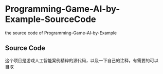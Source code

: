 <!--

 * @Author: GuinGuinSzu guinguinboys@gmail.com
 * @Date: 2023-03-20 14:31:28
 * @LastEditors: GuinGuinSzu guinguinboys@gmail.com
 * @LastEditTime: 2023-03-20 14:32:06
 * @FilePath: \Programming-Game-AI-by-Example-SourceCode\README.md
 * @Description: 
 * 
 * Copyright (c) 2023 by ${git_name_email}, All Rights Reserved. 
-->
# Programming-Game-AI-by-Example-SourceCode
the source code of Programming-Game-AI-by-Example 

## Source Code

这个项目是游戏人工智能案例精粹的源代码，以及一下自己的注释，有需要的可以自取

